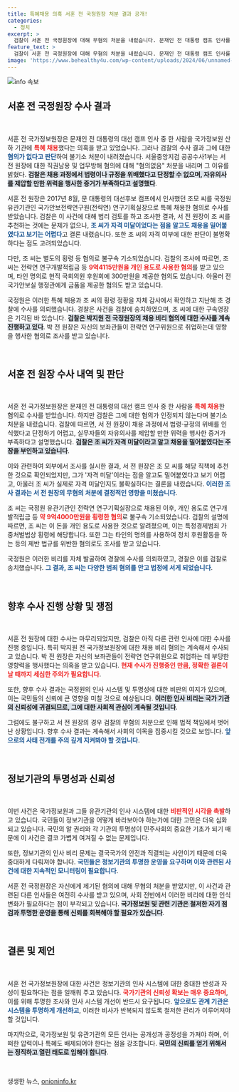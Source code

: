 ```yaml
---
title: 특혜채용 의혹 서훈 전 국정원장 처분 결과 공개!
categories:
  - 정치
excerpt: >
  검찰이 서훈 전 국정원장에 대해 무혐의 처분을 내렸습니다. 문재인 전 대통령 캠프 인사를 특혜 채용했다는 의혹은 결국 뚜렷한 증거 없이 사라졌습니다. 그러나 해당 인사는 별도로 횡령 혐의로 불구속 기소되어 사건은 새로운 국면을 맞이했습니다. 클릭 후 거대한 정치적 파장을 자세히 확인하세요!
feature_text: >
  검찰이 서훈 전 국정원장에 대해 무혐의 처분을 내렸습니다. 문재인 전 대통령 캠프 인사를 특혜 채용했다는 의혹은 결국 뚜렷한 증거 없이 사라졌습니다. 그러나 해당 인사는 별도로 횡령 혐의로 불구속 기소되어 사건은 새로운 국면을 맞이했습니다. 클릭 후 거대한 정치적 파장을 자세히 확인하세요!
image: 'https://www.behealthy4u.com/wp-content/uploads/2024/06/unnamed-file.png'
---
```


<p><img src="https://www.behealthy4u.com/wp-content/uploads/2024/06/unnamed-file.png" alt="info 속보" /></p>

<h2 data-ke-size="size26">서훈 전 국정원장 수사 결과</h2>

<p data-ke-size="size16">&nbsp;</p>

<p>서훈 전 국가정보원장은 문재인 전 대통령의 대선 캠프 인사 중 한 사람을 국가정보원 산하 기관에 <b><span style="color: #ee2323;">특혜 채용</span></b>했다는 의혹을 받고 있었습니다. 그러나 검찰의 수사 결과 그에 대한 <b><span style="color:#1a5490;">혐의가 없다고 판단</span></b>하여 불기소 처분이 내려졌습니다. 서울중앙지검 공공수사1부는 서 전 원장에 대한 직권남용 및 업무방해 혐의에 대해 "혐의없음" 처분을 내리며 그 이유를 밝혔다. <b><span style="background-color: #21538527;">검찰은 채용 과정에서 법령이나 규정을 위배했다고 단정할 수 없으며, 자유의사를 제압할 만한 위력을 행사한 증거가 부족하다고 설명했다</span></b>.</p>

<p>서훈 전 원장은 2017년 8월, 문 대통령의 대선후보 캠프에서 인사했던 조모 씨를 국정원 유관기관인 국가안보전략연구원(전략연) 연구기획실장으로 특혜 채용한 혐의로 수사를 받았습니다. 검찰은 이 사건에 대해 법리 검토를 하고 조사한 결과, 서 전 원장이 조 씨를 추천하는 것에는 문제가 없으나, <b><span style="color: #1a5490;">조 씨가 자격 미달이었다는 점을 알고도 채용을 밀어붙였다고 보기는 어렵다</span></b>고 결론 내렸습니다. 또한 조 씨의 자격 여부에 대한 판단이 불명확하다는 점도 고려되었습니다. </p>

<p>다만, 조 씨는 별도의 횡령 등 혐의로 불구속 기소되었습니다. 검찰의 조사에 따르면, 조 씨는 전략연 연구개발적립금 등 <b><span style="color: #ee2323;">9억4115만원을 개인 용도로 사용한 혐의</span></b>를 받고 있으며, 타인 명의로 현직 국회의원 후원회에 300만원을 제공한 혐의도 있습니다. 아울러 전 국가안보실 행정관에게 금품을 제공한 혐의도 받고 있습니다. </p>

<p>국정원은 이러한 특혜 채용과 조 씨의 횡령 정황을 자체 감사에서 확인하고 지난해 초 경찰에 수사를 의뢰했습니다. 경찰은 사건을 검찰에 송치하였으며, 조 씨에 대한 구속영장은 기각된 바 있습니다. <b><span style="background-color: #21538527;">검찰은 박지원 전 국정원장의 채용 비리 혐의에 대한 수사를 계속 진행하고 있다</span></b>. 박 전 원장은 자신의 보좌관들이 전략연 연구위원으로 취업하는데 영향을 행사한 혐의로 조사를 받고 있습니다.</p>

<p data-ke-size="size16">&nbsp;</p>

<h2 data-ke-size="size26">서훈 전 원장 수사 내역 및 판단</h2>

<p data-ke-size="size16">&nbsp;</p>

<p>서훈 전 국가정보원장은 문재인 전 대통령의 대선 캠프 인사 중 한 사람을 <b><span style="color: #ee2323;">특혜 채용</span></b>한 혐의로 수사를 받았습니다. 하지만 검찰은 그에 대한 혐의가 인정되지 않는다며 불기소 처분을 내렸습니다. 검찰에 따르면, 서 전 원장이 채용 과정에서 법령·규정의 위배를 인식했다고 단정하기 어렵고, 실무자들의 자유의사를 제압할 만한 위력을 행사한 증거가 부족하다고 설명했습니다. <b><span style="background-color: #21538527;">검찰은 조 씨가 자격 미달이라고 알고 채용을 밀어붙였다는 주장을 부인하고 있습니다</span></b>.</p>

<p>이와 관련하여 외부에서 조사를 실시한 결과, 서 전 원장은 조 모 씨를 해당 직책에 추천한 것으로 확인되었지만, 그가 '자격 미달'이라는 점을 알고도 밀어붙였다고 보기 어렵고, 아울러 조 씨가 실제로 자격 미달인지도 불확실하다는 결론을 내렸습니다. <b><span style="color: #1a5490;">이러한 조사 결과는 서 전 원장의 무혐의 처분에 결정적인 영향을 미쳤습니다</span></b>.</p>

<p>조 씨는 국정원 유관기관인 전략연 연구기획실장으로 채용된 이후, 개인 용도로 연구개발적립금 등 <b><span style="color: #ee2323;">약 9억4000만원을 횡령한 혐의</span></b>로 불구속 기소되었습니다. 검찰의 설명에 따르면, 조 씨는 이 돈을 개인 용도로 사용한 것으로 알려졌으며, 이는 특정경제범죄 가중처벌법상 횡령에 해당합니다. 또한 그는 타인의 명의를 사용하여 정치 후원활동을 하는 등의 제반 법규를 위반한 혐의로도 조사를 받고 있습니다.</p>

<p>국정원은 이러한 비리를 자체 발굴하여 경찰에 수사를 의뢰하였고, 경찰은 이를 검찰로 송치했습니다. <b><span style="color: #1a5490;">그 결과, 조 씨는 다양한 범죄 혐의를 안고 법정에 서게 되었습니다</span></b>. </p>

<p data-ke-size="size16">&nbsp;</p>

<h2 data-ke-size="size26">향후 수사 진행 상황 및 쟁점</h2>

<p data-ke-size="size16">&nbsp;</p>

<p>서훈 전 원장에 대한 수사는 마무리되었지만, 검찰은 아직 다른 관련 인사에 대한 수사를 진행 중입니다. 특히 박지원 전 국가정보원장에 대한 채용 비리 혐의는 계속해서 수사되고 있습니다. 박 전 원장은 자신의 보좌관들이 전략연 연구위원으로 취업하는 데 부당한 영향력을 행사했다는 의혹을 받고 있습니다. <b><span style="color: #ee2323;">현재 수사가 진행중인 만큼, 정확한 결론이 날 때까지 세심한 주의가 필요합니다</span></b>.</p>

<p>또한, 향후 수사 결과는 국정원의 인사 시스템 및 투명성에 대한 비판의 여지가 있으며, 이는 국민들의 신뢰에 큰 영향을 미칠 것으로 예상됩니다. <b><span style="background-color: #21538527;">이러한 인사 비리는 국가 기관의 신뢰성에 귀결되므로, 그에 대한 사회적 관심이 계속될 것입니다</span></b>.</p>

<p>그럼에도 불구하고 서 전 원장의 경우 검찰의 무혐의 처분으로 인해 법적 책임에서 벗어난 상황입니다. 향후 수사 결과는 계속해서 사회의 이목을 집중시킬 것으로 보입니다. <b><span style="color: #1a5490;">앞으로의 사태 전개를 주의 깊게 지켜봐야 할 것입니다</span></b>.</p>

<p data-ke-size="size16">&nbsp;</p>

<h2 data-ke-size="size26">정보기관의 투명성과 신뢰성</h2>

<p data-ke-size="size16">&nbsp;</p>

<p>이번 사건은 국가정보원과 그들 유관기관의 인사 시스템에 대한 <b><span style="color: #ee2323;">비판적인 시각을 촉발</span></b>하고 있습니다. 국민들이 정보기관을 어떻게 바라보아야 하는가에 대한 고민은 더욱 심화되고 있습니다. 국민의 알 권리와 각 기관의 투명성이 민주사회의 중요한 기초가 되기 때문에 이 사건은 결코 가볍게 여겨질 수 없는 문제입니다.</p>

<p>또한, 정보기관의 인사 비리 문제는 결국국가의 안전과 직결되는 사안이기 때문에 더욱 중대하게 다뤄져야 합니다. <b><span style="color: #1a5490;">국민들은 정보기관의 투명한 운영을 요구하며 이와 관련된 사건에 대한 지속적인 모니터링이 필요합니다</span></b>.</p>

<p>서훈 전 국정원장은 자신에게 제기된 혐의에 대해 무혐의 처분을 받았지만, 이 사건과 관련된 다른 인사들은 여전히 수사를 받고 있으며, 사회 전반에서 이러한 비리에 대한 인식 변화가 필요하다는 점이 부각되고 있습니다. <b><span style="background-color: #21538527;">국가정보원 및 관련 기관은 철저한 자기 점검과 투명한 운영을 통해 신뢰를 회복해야 할 필요가 있습니다</span></b>.</p>

<p data-ke-size="size16">&nbsp;</p>

<h2 data-ke-size="size26">결론 및 제언</h2>

<p data-ke-size="size16">&nbsp;</p>

<p>서훈 전 국가정보원장에 대한 사건은 정보기관의 인사 시스템에 대한 중대한 반성과 자성이 필요하다는 점을 일깨워 주고 있습니다. <b><span style="color: #ee2323;">국가기관의 신뢰성 확보는 매우 중요하며</span></b>, 이를 위해 투명한 조사와 인사 시스템 개선이 반드시 요구됩니다. <b><span style="color: #1a5490;">앞으로도 관계 기관은 시스템을 투명하게 개선하고</span></b>, 이러한 비사가 반복되지 않도록 철저한 관리가 이루어져야 할 것입니다.</p>

<p>마지막으로, 국가정보원 및 유관기관의 모든 인사는 공개성과 공정성을 가져야 하며, 어떠한 압력이나 특혜도 배제되어야 한다는 점을 강조합니다. <b><span style="background-color: #21538527;">국민의 신뢰를 얻기 위해서는 정직하고 열린 태도로 임해야 합니다</span></b>. </p>

<p data-ke-size="size16">&nbsp;</p>
생생한 뉴스, <a href="https://onioninfo.kr" rel="dofollow">onioninfo.kr</a>


